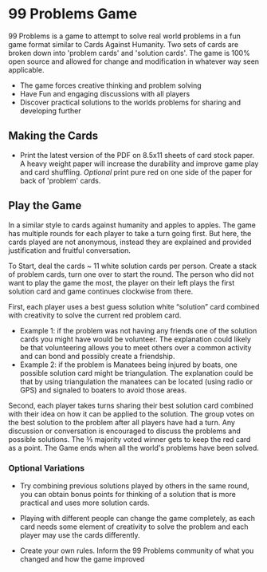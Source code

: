 99 Problems Game
================

99 Problems is a game to attempt to solve real world problems in a fun game format similar to Cards Against Humanity. Two sets of cards are broken down into 'problem cards' and 'solution cards'. The game is 100% open source and allowed for change and modification in whatever way seen applicable.

-   The game forces creative thinking and problem solving
-   Have Fun and engaging discussions with all players
-   Discover practical solutions to the worlds problems for sharing and developing further

Making the Cards
---------------

-   Print the latest version of the PDF on 8.5x11 sheets of card stock paper. A heavy weight paper will increase the durability and improve game play and card shuffling. *Optional* print pure red on one side of the paper for back of 'problem' cards.

Play the Game
---------------

In a similar style to cards against humanity and apples to apples. The game has multiple rounds for each player to take a turn going first. But here, the cards played are not anonymous, instead they are explained and provided justification and fruitful conversation.

To Start, deal the cards ~ 11 white solution cards per person. Create a stack of problem cards, turn one over to start the round. The person who did not want to play the game the most, the player on their left plays the first solution card and game continues clockwise from there.

First, each player uses a best guess solution white “solution” card combined with creativity to solve the current red problem card.

-   Example 1: if the problem was not having any friends one of the solution cards you might have would be volunteer. The explanation could likely be that volunteering allows you to meet others over a common activity and can bond and possibly create a friendship.
-   Example 2: if the problem is Manatees being injured by boats, one possible solution card might be triangulation. The explanation could be that by using triangulation the manatees can be located (using radio or GPS) and signaled to boaters to avoid those areas.

Second, each player takes turns sharing their best solution card combined with their idea on how it can be applied to the solution. The group votes on the best solution to the problem after all players have had a turn. Any discussion or conversation is encouraged to discuss the problems and possible solutions. The ⅗ majority voted winner gets to keep the red card as a point. The Game ends when all the world's problems have been solved.

### Optional Variations

-   Try combining previous solutions played by others in the same round, you can obtain bonus points for thinking of a solution that is more practical and uses more solution cards.

<!-- -->

-   Playing with different people can change the game completely, as each card needs some element of creativity to solve the problem and each player may use the cards differently.

<!-- -->

-   Create your own rules. Inform the 99 Problems community of what you changed and how the game improved
